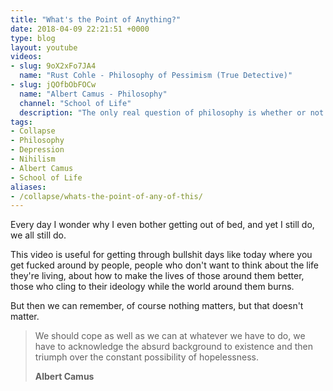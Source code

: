 ```yaml
---
title: "What's the Point of Anything?"
date: 2018-04-09 22:21:51 +0000
type: blog
layout: youtube
videos:
- slug: 9oX2xFo7JA4
  name: "Rust Cohle - Philosophy of Pessimism (True Detective)"
- slug: jQOfbObFOCw
  name: "Albert Camus - Philosophy"
  channel: "School of Life"
  description: "The only real question of philosophy is whether or not we should commit suicide, said Albert Camus."
tags:
- Collapse
- Philosophy
- Depression
- Nihilism
- Albert Camus
- School of Life
aliases:
- /collapse/whats-the-point-of-any-of-this/
---
```


Every day I wonder why I even bother getting out of bed, and yet I still do, we all still do.

This video is useful for getting through bullshit days like today where you get fucked around by people, people who don't want to think about the life they're living, about how to make the lives of those around them better, those who cling to their ideology while the world around them burns.

But then we can remember, of course nothing matters, but that doesn't matter.

> We should cope as well as we can at whatever we have to do, we have to acknowledge the absurd background to existence and then triumph over the constant possibility of hopelessness.
>
> **Albert Camus**
